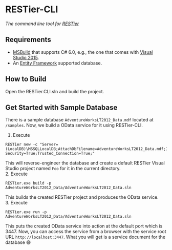 # RESTier-CLI
*The command line tool for [RESTier](https://github.com/OData/RESTier)*

## Requirements
- [MSBuild](https://msdn.microsoft.com/en-us/library/dd393573.aspx) that supports C# 6.0, e.g., the one that comes with [Visual Studio 2015](https://www.visualstudio.com/en-us/products/vs-2015-product-editions.aspx).
- An [Entity Framework](http://www.asp.net/entity-framework) supported database.

## How to Build
Open the RESTier.CLI.sln and build the project.

## Get Started with Sample Database
There is a sample database `AdventureWorksLT2012_Data.mdf` located at `/samples`. Now, we build a OData service for it using RESTier-CLI.

1. Execute
~~~
RESTier new -c "Server=(LocalDB)\MSSQLLocalDB;AttachDbFilename=AdventureWorksLT2012_Data.mdf;Integrated Security=True;Trusted_Connection=True;"
~~~
This will reverse-engineer the database and create a default RESTier Visual Studio project named `Foo` for it in the current directory.  
2. Execute
~~~
RESTier.exe build -p AdventureWorksLT2012_Data/AdventureWorksLT2012_Data.sln
~~~
This builds the created RESTier project and produces the OData service.  
3. Execute
~~~
RESTier.exe run -p AdventureWorksLT2012_Data/AdventureWorksLT2012_Data.sln
~~~
This puts the created OData service into action at the default port which is 3447. Now, you can access the service from a browser with the service root URL `http://localhost:3447`. What you will get is a service document for the database :smile:

